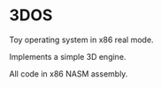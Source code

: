 # 3DOS

Toy operating system in x86 real mode. 

Implements a simple 3D engine.

All code in x86 NASM assembly. 
